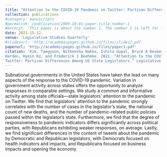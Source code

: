```yaml
---
title: "Attention to the COVID-19 Pandemic on Twitter: Partisan Differences Among US State Legislators"
collection: publications
#category: manuscripts
#permalink: /publication/2009-10-01-paper-title-number-1
#excerpt: 'This paper is about the number 1. The number 2 is left for future work.'
date: 2021-15-12
venue: 'Legislative Studies Quarterly'
#slidesurl: 'http://academicpages.github.io/files/slides1.pdf'
paperurl: 'http://academicpages.github.io/files/paper1.pdf'
citation: 'Kim, Taegyoon, Nitheesha Nakka, Ishita Gopal, Bruce A Desmarais, Abigail Mancinelli, Jeffrey J
Harden, Hyein Ko, and Frederick J Boehmke. 2021. “Attention to the COVID-19 Pandemic on
Twitter: Partisan Differences Among US State Legislators.” Legislative studies quarterly. 47(4): 023–1041.'
---
```


Subnational governments in the United States have taken the lead on many aspects of the response to the COVID-19 pandemic. Variation in government activity across states offers the opportunity to analyze responses in comparable settings. We study a common and informative activity among state officials—state legislators’ attention to the pandemic on Twitter. We find that legislators’ attention to the pandemic strongly correlates with the number of cases in the legislator’s state, the national count of new deaths, and the number of pandemic-related public policies passed within the legislator’s state. Furthermore, we find that the degree of responsiveness to pandemic indicators differs significantly across political parties, with Republicans exhibiting weaker responses, on average. Lastly, we find significant differences in the content of tweets about the pandemic by Democratic and Republican legislators, with Democrats focused on health indicators and impacts, and Republicans focused on business impacts and opening the economy.
